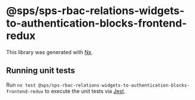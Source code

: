 # @sps/sps-rbac-relations-widgets-to-authentication-blocks-frontend-redux

This library was generated with [Nx](https://nx.dev).

## Running unit tests

Run `nx test @sps/sps-rbac-relations-widgets-to-authentication-blocks-frontend-redux` to execute the unit tests via [Jest](https://jestjs.io).
